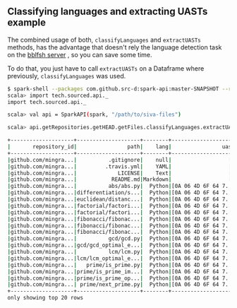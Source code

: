 ## Classifying languages and extracting UASTs example

The combined usage of both, `classifyLanguages` and `extractUASTs` methods, has the advantage that doesn't rely the language detection task on the [bblfsh server](https://github.com/bblfsh/server) , so you can save some time.

To do that, you just have to call  `extractUASTs` on a Dataframe where previously, `classifyLanguages` was used.

```bash
$ spark-shell --packages com.github.src-d:spark-api:master-SNAPSHOT --repositories https://jitpack.io
scala> import tech.sourced.api._
import tech.sourced.api._

scala> val api = SparkAPI(spark, "/path/to/siva-files")

scala> api.getRepositories.getHEAD.getFiles.classifyLanguages.extractUASTs.select('repository_id, 'path, 'lang, 'uast).show

+--------------------+--------------------+--------+--------------------+
|       repository_id|                path|    lang|                uast|
+--------------------+--------------------+--------+--------------------+
|github.com/mingra...|          .gitignore|    null|                  []|
|github.com/mingra...|         .travis.yml|    YAML|                  []|
|github.com/mingra...|             LICENSE|    Text|                  []|
|github.com/mingra...|           README.md|Markdown|                  []|
|github.com/mingra...|          abs/abs.py|  Python|[0A 06 4D 6F 64 7...|
|github.com/mingra...|differentiation/s...|  Python|[0A 06 4D 6F 64 7...|
|github.com/mingra...|euclidean/distanc...|  Python|[0A 06 4D 6F 64 7...|
|github.com/mingra...|factorial/factori...|  Python|[0A 06 4D 6F 64 7...|
|github.com/mingra...|factorial/factori...|  Python|[0A 06 4D 6F 64 7...|
|github.com/mingra...|fibonacci/fibonac...|  Python|[0A 06 4D 6F 64 7...|
|github.com/mingra...|fibonacci/fibonac...|  Python|[0A 06 4D 6F 64 7...|
|github.com/mingra...|fibonacci/fibonac...|  Python|[0A 06 4D 6F 64 7...|
|github.com/mingra...|          gcd/gcd.py|  Python|[0A 06 4D 6F 64 7...|
|github.com/mingra...|gcd/gcd_optimal_e...|  Python|[0A 06 4D 6F 64 7...|
|github.com/mingra...|          lcm/lcm.py|  Python|[0A 06 4D 6F 64 7...|
|github.com/mingra...|lcm/lcm_optimal_e...|  Python|[0A 06 4D 6F 64 7...|
|github.com/mingra...|   prime/is_prime.py|  Python|[0A 06 4D 6F 64 7...|
|github.com/mingra...|prime/is_prime_im...|  Python|[0A 06 4D 6F 64 7...|
|github.com/mingra...|prime/is_prime_op...|  Python|[0A 06 4D 6F 64 7...|
|github.com/mingra...| prime/next_prime.py|  Python|[0A 06 4D 6F 64 7...|
+--------------------+--------------------+--------+--------------------+
only showing top 20 rows

```
